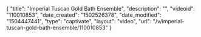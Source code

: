 {
    "title": "Imperial Tuscan Gold Bath Ensemble",
    "description": "",
    "videoid": "110010853",
    "date_created": "1502526378",
    "date_modified": "1504447441",
    "type": "captivate",
    "layout": "video",
    "url": "\/v\/imperial-tuscan-gold-bath-ensemble\/110010853"
}